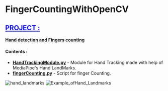 # FingerCountingWithOpenCV

<h2 style="color: blue"><u>PROJECT :</u></h2>

<b><u>Hand detection and Fingers counting</u></b>
<h4><b>Contents :</b></h4>
<ul>
<li><b><a href="https://github.com/luffy-17/FingerCountingWithOpenCV/blob/master/HandTrackingModule.py">HandTrackingModule.py</a></b> - Module for Hand Tracking made with help of MediaPipe's Hand LandMarks.</li>
<li><b><a href="https://github.com/luffy-17/FingerCountingWithOpenCV/blob/master/fingerCounting.py">fingerCounting.py</a></b> - Script for finger Counting.</li>
</ul>

 
 ![hand_landmarks](hand_crops.png, "Hand Landmarks")
 ![Example_ofHand_Landmarks](hand_landmarks.png, "Hand landmarks example")
